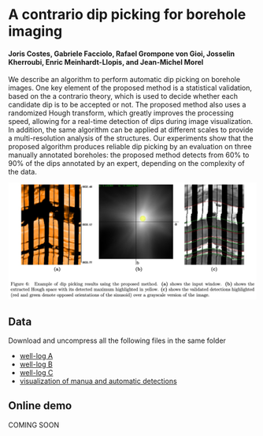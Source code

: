 # A contrario dip picking for borehole imaging

#### 	Joris Costes, Gabriele Facciolo, Rafael Grompone von Gioi, Josselin Kherroubi, Enric Meinhardt-Llopis, and Jean-Michel Morel


We describe an algorithm to perform automatic dip picking on borehole images. One key element of the proposed method is a statistical validation, based on the a contrario theory, which is used to decide whether each candidate dip is to be accepted or not. The proposed method  also uses a randomized Hough transform, which greatly improves the processing speed,	allowing for a real-time detection of dips during image visualization. In addition, the same algorithm can be applied at different scales to provide a multi-resolution analysis of the structures. Our experiments show that the proposed algorithm produces reliable dip picking by an evaluation on three manually annotated boreholes: the proposed method detects from 60% to 90% of the dips annotated by an expert, depending on the complexity of the data.



![Teaser](dips1b.jpg)


## Data

Download and uncompress all the following files in the same folder

* [well-log A](./48_19a-c2.zip)
* [well-log B](./48_19a-c3.zip)
* [well-log C](./48_19a-c4.zip)
* [visualization of manua and automatic detections](./detections.zip)


## Online demo

COMING SOON
